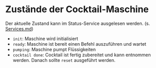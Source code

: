# Zustände der Cocktail-Maschine

Der aktuelle Zustand kann im Status-Service ausgelesen werden. (s. [Services.md]())

- `init`: Maschine wird initialisiert
- `ready`: Maschine ist bereit einen Befehl auszuführen und wartet
- `pumping`: Maschine pumpt Flüssigkeiten
- `cocktail done`: Cocktail ist fertig zubereitet und kann entnommen werden. Danach sollte `reset` ausgeführt werden.

